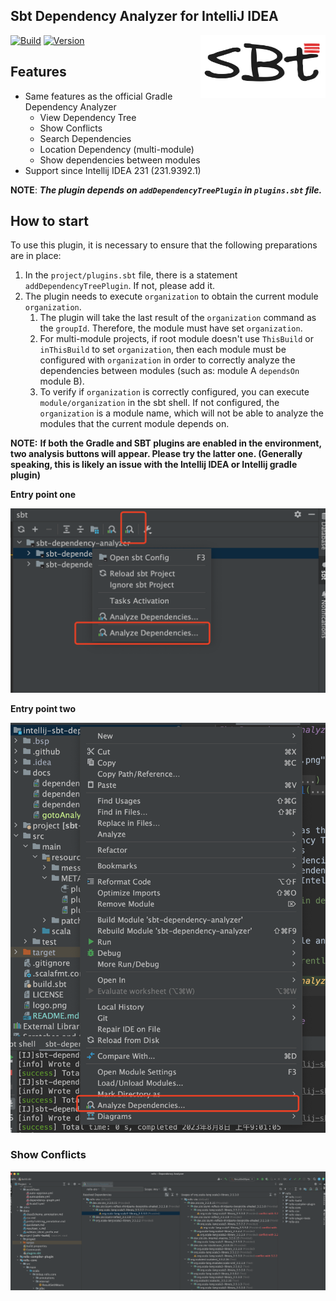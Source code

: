 Sbt Dependency Analyzer for IntelliJ IDEA
---------

<img src="./logo.png" width = "200" height = "100" alt="logo" align="right" />

[![Build](https://github.com/bitlap/intellij-sbt-dependency-analyzer/actions/workflows/ScalaCI.yml/badge.svg)](https://github.com/bitlap/intellij-sbt-dependency-analyzer/actions/workflows/ScalaCI.yml)
[![Version](https://img.shields.io/jetbrains/plugin/v/22427-sbt-dependency-analyzer)](https://plugins.jetbrains.com/plugin/22427-sbt-dependency-analyzer)

## Features

- Same features as the official Gradle Dependency Analyzer
  - View Dependency Tree
  - Show Conflicts
  - Search Dependencies
  - Location Dependency (multi-module)
  - Show dependencies between modules
- Support since Intellij IDEA 231 (231.9392.1)

**NOTE**: ***The plugin depends on `addDependencyTreePlugin` in `plugins.sbt` file.***

## How to start

To use this plugin, it is necessary to ensure that the following preparations are in place:

1. In the `project/plugins.sbt` file, there is a statement `addDependencyTreePlugin`. If not, please add it.
2. The plugin needs to execute `organization` to obtain the current module `organization`. 
   1. The plugin will take the last result of the `organization` command as the `groupId`. Therefore, the module must have set `organization`.
   2. For multi-module projects, if root module doesn't use `ThisBuild` or `inThisBuild` to set `organization`, then each module must be configured with `organization` in order to correctly analyze the dependencies between modules (such as: module A `dependsOn` module B). 
   3. To verify if `organization` is correctly configured, you can execute `module/organization` in the sbt shell. If not configured, the `organization` is a module name, which will not be able to analyze the modules that the current module depends on.

**NOTE:** **If both the Gradle and SBT plugins are enabled in the environment, two analysis buttons will appear. Please try the latter one. (Generally speaking, this is likely an issue with the Intellij IDEA or Intellij gradle plugin)**

**Entry point one**

![](./docs/gotoAnalyze1.png)

**Entry point two**

![](./docs/gotoAnalyze2.png)


### Show Conflicts

![](./docs/dependencyTreeConflicts.png)